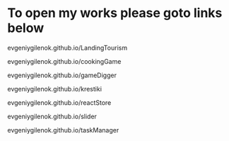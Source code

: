 # To open my works please goto links below
evgeniygilenok.github.io/LandingTourism

evgeniygilenok.github.io/cookingGame

evgeniygilenok.github.io/gameDigger

evgeniygilenok.github.io/krestiki

evgeniygilenok.github.io/reactStore

evgeniygilenok.github.io/slider

evgeniygilenok.github.io/taskManager

